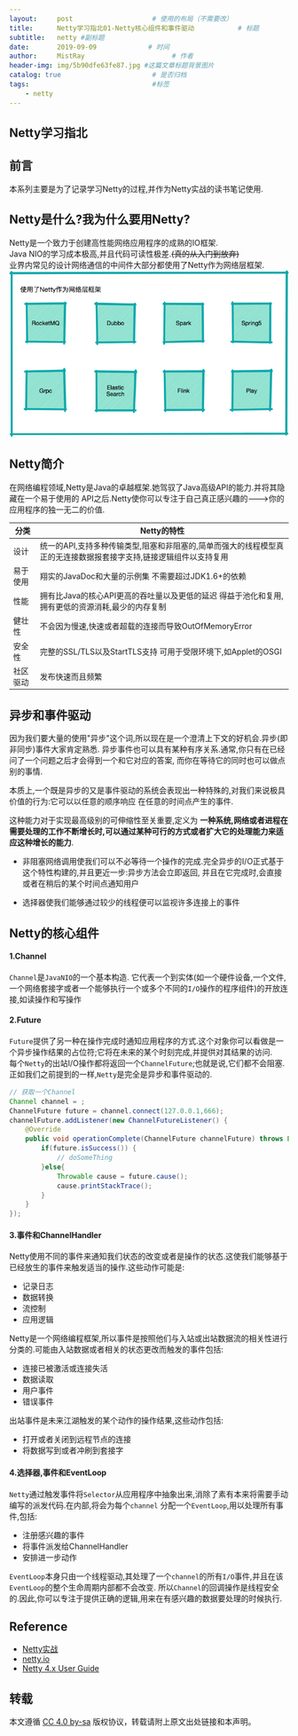 ```yaml
---
layout:     post                    # 使用的布局（不需要改）
title:      Netty学习指北01-Netty核心组件和事件驱动           # 标题 
subtitle:   netty #副标题
date:       2019-09-09             # 时间
author:     MistRay                      # 作者
header-img: img/5b90dfe63fe87.jpg #这篇文章标题背景图片
catalog: true                       # 是否归档
tags:                               #标签
    - netty
---
```

## Netty学习指北

## 前言

本系列主要是为了记录学习Netty的过程,并作为Netty实战的读书笔记使用.

## Netty是什么?我为什么要用Netty?
Netty是一个致力于创建高性能网络应用程序的成熟的IO框架.  
Java NIO的学习成本极高,并且代码可读性极差.~~(真的从入门到放弃)~~  
业界内常见的设计网络通信的中间件大部分都使用了Netty作为网络层框架.
![netty](/img/post_img/post_2019_09_09_01.png)

## Netty简介
在网络编程领域,Netty是Java的卓越框架.她驾驭了Java高级API的能力.并将其隐藏在一个易于使用的
API之后.Netty使你可以专注于自己真正感兴趣的--->你的应用程序的独一无二的价值.

| 分类 | Netty的特性 |
| --- | --- |
| 设计 | 统一的API,支持多种传输类型,阻塞和非阻塞的,简单而强大的线程模型真正的无连接数据报套接字支持,链接逻辑组件以支持复用 |
| 易于使用 | 翔实的JavaDoc和大量的示例集 不需要超过JDK1.6+的依赖 |
| 性能 | 拥有比Java的核心API更高的吞吐量以及更低的延迟 得益于池化和复用,拥有更低的资源消耗,最少的内存复制 |
| 健壮性 | 不会因为慢速,快速或者超载的连接而导致OutOfMemoryError |
| 安全性 | 完整的SSL/TLS以及StartTLS支持 可用于受限环境下,如Applet的OSGI |
| 社区驱动 | 发布快速而且频繁  |


## 异步和事件驱动
因为我们要大量的使用"异步"这个词,所以现在是一个澄清上下文的好机会.异步(即非同步)事件大家肯定熟悉.
异步事件也可以具有某种有序关系.通常,你只有在已经问了一个问题之后才会得到一个和它对应的答案,
而你在等待它的同时也可以做点别的事情.

本质上,一个既是异步的又是事件驱动的系统会表现出一种特殊的,对我们来说极具价值的行为:它可以以任意的顺序响应
在任意的时间点产生的事件.

这种能力对于实现最高级别的可伸缩性至关重要,定义为
__一种系统,网络或者进程在需要处理的工作不断增长时,可以通过某种可行的方式或者扩大它的处理能力来适应这种增长的能力__.

* 非阻塞网络调用使我们可以不必等待一个操作的完成.完全异步的I/O正式基于这个特性构建的,并且更近一步:异步方法会立即返回,
并且在它完成时,会直接或者在稍后的某个时间点通知用户

* 选择器使我们能够通过较少的线程便可以监视许多连接上的事件

## Netty的核心组件
#### 1.Channel
`Channel`是`JavaNIO`的一个基本构造.
它代表一个到实体(如一个硬件设备,一个文件,一个网络套接字或者一个能够执行一个或多个不同的`I/O`操作的程序组件)的开放连接,如读操作和写操作

#### 2.Future
`Future`提供了另一种在操作完成时通知应用程序的方式.这个对象你可以看做是一个异步操作结果的占位符;它将在未来的某个时刻完成,并提供对其结果的访问.  
每个`Netty`的出站I/O操作都将返回一个`ChannelFuture`;也就是说,它们都不会阻塞.正如我们之前提到的一样,`Netty`是完全是异步和事件驱动的.
```java
// 获取一个Channel
Channel channel = ;
ChannelFuture future = channel.connect(127.0.0.1,666);
channelFuture.addListener(new ChannelFutureListener() {
    @Override
    public void operationComplete(ChannelFuture channelFuture) throws Exception {
        if(future.isSuccess()) {
            // doSomeThing
        }else{
            Throwable cause = future.cause();
            cause.printStackTrace();
        }          
    }
});
```
#### 3.事件和ChannelHandler  

Netty使用不同的事件来通知我们状态的改变或者是操作的状态.这使我们能够基于已经放生的事件来触发适当的操作.这些动作可能是:  
* 记录日志
* 数据转换
* 流控制
* 应用逻辑  

Netty是一个网络编程框架,所以事件是按照他们与入站或出站数据流的相关性进行分类的.可能由入站数据或者相关的状态更改而触发的事件包括:  
* 连接已被激活或连接失活
* 数据读取
* 用户事件
* 错误事件  

出站事件是未来江湖触发的某个动作的操作结果,这些动作包括:
* 打开或者关闭到远程节点的连接
* 将数据写到或者冲刷到套接字

#### 4.选择器,事件和EventLoop
`Netty`通过触发事件将`Selector`从应用程序中抽象出来,消除了素有本来将需要手动编写的派发代码.在内部,将会为每个`channel`
分配一个`EventLoop`,用以处理所有事件,包括:
* 注册感兴趣的事件
* 将事件派发给ChannelHandler
* 安排进一步动作

`EventLoop`本身只由一个线程驱动,其处理了一个`channel`的所有`I/O`事件,并且在该`EventLoop`的整个生命周期内部都不会改变.
所以`Channel`的回调操作是线程安全的.因此,你可以专注于提供正确的逻辑,用来在有感兴趣的数据要处理的时候执行.


## Reference
* [Netty实战](https://book.douban.com/subject/27038538/)
* [netty.io](https://netty.io/)
* [Netty 4.x User Guide](https://zhuanlan.zhihu.com/p/24955867)

## 转载
本文遵循 [CC 4.0 by-sa](https://creativecommons.org/licenses/by-sa/4.0/) 版权协议，转载请附上原文出处链接和本声明。
